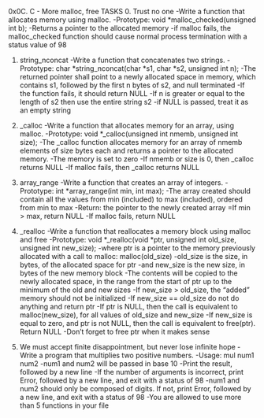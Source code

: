 0x0C. C - More malloc, free
TASKS
0. Trust no one
-Write a function that allocates memory using malloc.
-Prototype: void *malloc_checked(unsigned int b);
-Returns a pointer to the allocated memory
-if malloc fails, the malloc_checked function should cause normal process termination with a status value of 98

1. string_nconcat
-Write a function that concatenates two strings.
-Prototype: char *string_nconcat(char *s1, char *s2, unsigned int n);
-The returned pointer shall point to a newly allocated space in memory, which contains s1, followed by the first n bytes of s2, and null terminated
-If the function fails, it should return NULL
-If n is greater or equal to the length of s2 then use the entire string s2
-if NULL is passed, treat it as an empty string

2. _calloc
-Write a function that allocates memory for an array, using malloc.
-Prototype: void *_calloc(unsigned int nmemb, unsigned int size);
-The _calloc function allocates memory for an array of nmemb elements of size bytes each and returns a pointer to the allocated memory.
-The memory is set to zero
-If nmemb or size is 0, then _calloc returns NULL
-If malloc fails, then _calloc returns NULL

3. array_range
-Write a function that creates an array of integers.
-Prototype: int *array_range(int min, int max);
-The array created should contain all the values from min (included) to max (included), ordered from min to max
-Return: the pointer to the newly created array
=If min > max, return NULL
-If malloc fails, return NULL

4. _realloc
-Write a function that reallocates a memory block using malloc and free
-Prototype: void *_realloc(void *ptr, unsigned int old_size, unsigned int new_size);
-where ptr is a pointer to the memory previously allocated with a call to malloc: malloc(old_size)
-old_size is the size, in bytes, of the allocated space for ptr
-and new_size is the new size, in bytes of the new memory block
-The contents will be copied to the newly allocated space, in the range from the start of ptr up to the minimum of the old and new sizes
-If new_size > old_size, the “added” memory should not be initialized
-If new_size == old_size do not do anything and return ptr
-If ptr is NULL, then the call is equivalent to malloc(new_size), for all values of old_size and new_size
-If new_size is equal to zero, and ptr is not NULL, then the call is equivalent to free(ptr). Return NULL
-Don’t forget to free ptr when it makes sense

5. We must accept finite disappointment, but never lose infinite hope
-Write a program that multiplies two positive numbers.
-Usage: mul num1 num2
-num1 and num2 will be passed in base 10
-Print the result, followed by a new line
-If the number of arguments is incorrect, print Error, followed by a new line, and exit with a status of 98
-num1 and num2 should only be composed of digits. If not, print Error, followed by a new line, and exit with a status of 98
-You are allowed to use more than 5 functions in your file
